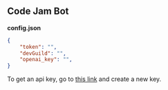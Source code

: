 ## Code Jam Bot

__config.json__
```json
{
    "token": "",
    "devGuild": "",
    "openai_key": "",
}
```

To get an api key, go to [this link](https://beta.openai.com/account/api-keys) and create a new key.